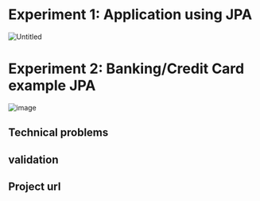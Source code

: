 # Experiment 1: Application using JPA

![Untitled](https://user-images.githubusercontent.com/50116138/133003850-f8be8dea-42d2-49ff-bc1f-aa6be82f5ad1.png)



# Experiment 2: Banking/Credit Card example JPA

![image](https://user-images.githubusercontent.com/50116138/133003892-d4602bb8-46ee-4928-a22d-08895a08a53a.png)



## Technical problems


## validation


## Project url
